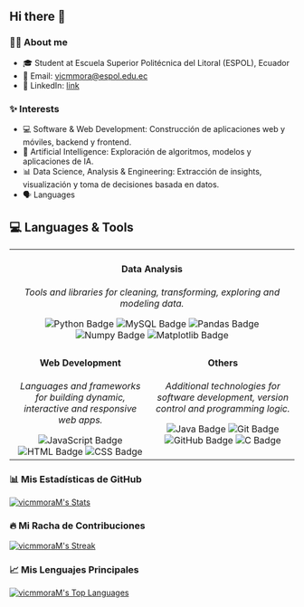 ## Hi there 👋

### 👨‍💻 About me
- 🎓 Student at Escuela Superior Politécnica del Litoral (ESPOL), Ecuador
- 📧 Email: vicmmora@espol.edu.ec
- 💼 LinkedIn: [link](https://www.linkedin.com/in/victor-morales-vasquez-049a25320/)

### ✨ Interests
- 💻 Software & Web Development: Construcción de aplicaciones web y móviles, backend y frontend.
- 🧠 Artificial Intelligence: Exploración de algoritmos, modelos y aplicaciones de IA.
- 📊 Data Science, Analysis & Engineering: Extracción de insights, visualización y toma de decisiones basada en datos.
- 🗣️ Languages

## 💻 Languages & Tools

<div align="center">
<table>
  <tr>
    <td valign="top" colspan="2" style="text-align: center;">
      <div align="center">
        <h4>Data Analysis</h4>
        <p><i>Tools and libraries for cleaning, transforming, exploring and modeling data.</i></p>
        <img src="https://img.shields.io/badge/Python-black?style=for-the-badge&logo=python&logoColor=white&labelColor=%233776AB" alt="Python Badge">
        <img src="https://img.shields.io/badge/MySQL-black?style=for-the-badge&logo=mysql&logoColor=white&labelColor=%234479A1" alt="MySQL Badge">
        <img src="https://img.shields.io/badge/Pandas-black?style=for-the-badge&logo=pandas&logoColor=white&labelColor=%23150458" alt="Pandas Badge">
        <img src="https://img.shields.io/badge/Numpy-black?style=for-the-badge&logo=numpy&logoColor=white&labelColor=%23013243" alt="Numpy Badge">
        <img src="https://img.shields.io/badge/Matplotlib-black?style=for-the-badge&logo=matplotlib&logoColor=white&labelColor=%231f77b4" alt="Matplotlib Badge">
      </div>
    </td>
  </tr>
  <tr>
    <td valign="top" style="text-align: center;">
      <div align="center">
        <h4>Web Development</h4>
        <p><i>Languages and frameworks for building dynamic, interactive and responsive web apps.</i></p>
        <img src="https://img.shields.io/badge/JavaScript-black?style=for-the-badge&logo=javascript&logoColor=white&labelColor=%23d8c108" alt="JavaScript Badge">
        <img src="https://img.shields.io/badge/HTML-black?style=for-the-badge&logo=html5&logoColor=white&labelColor=%23E34F26" alt="HTML Badge">
        <img src="https://img.shields.io/badge/CSS-black?style=for-the-badge&logo=css3&logoColor=white&labelColor=%23663399" alt="CSS Badge">
      </div>
    </td>
    <td valign="top" style="text-align: center;">
      <div align="center">
        <h4>Others</h4>
        <p><i>Additional technologies for software development, version control and programming logic.</i></p>
        <img src="https://img.shields.io/badge/Java-black?style=for-the-badge&logo=java&logoColor=white&labelColor=red" alt="Java Badge">
        <img src="https://img.shields.io/badge/Git-black?style=for-the-badge&logo=git&logoColor=white&labelColor=%23F05032" alt="Git Badge">
        <img src="https://img.shields.io/badge/GitHub-black?style=for-the-badge&logo=github&logoColor=white&labelColor=%23181717" alt="GitHub Badge">
        <img src="https://img.shields.io/badge/C-black?style=for-the-badge&logo=c&logoColor=white&labelColor=%23A8B9CC" alt="C Badge">
      </div>
    </td>
  </tr>
</table>
</div>

### 📊 Mis Estadísticas de GitHub

[![vicmmoraM's Stats](https://github-readme-stats.vercel.app/api?username=vicmmoraM&theme=nord&show_icons=true&hide_border=true&count_private=true)](https://github.com/anuraghazra/github-readme-stats)

### 🔥 Mi Racha de Contribuciones

[![vicmmoraM's Streak](https://github-readme-streak-stats.herokuapp.com/?user=vicmmoraM&theme=nord&hide_border=true)](https://github.com/vicmmoraM)

### 📈 Mis Lenguajes Principales

[![vicmmoraM's Top Languages](https://github-readme-stats.vercel.app/api/top-langs/?username=vicmmoraM&theme=nord&show_icons=true&hide_border=true&layout=compact)](https://github.com/vicmmoraM)
